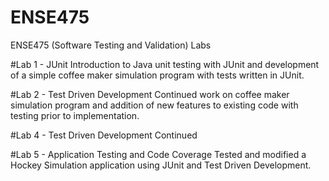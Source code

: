 # ENSE475
ENSE475 (Software Testing and Validation) Labs

#Lab 1 - JUnit
Introduction to Java unit testing with JUnit and development of a simple coffee maker simulation program with tests written in JUnit.

#Lab 2 - Test Driven Development
Continued work on coffee maker simulation program and addition of new features to existing code with testing prior to implementation.

#Lab 4 - Test Driven Development Continued

#Lab 5 - Application Testing and Code Coverage
Tested and modified a Hockey Simulation application using JUnit and Test Driven Development.
